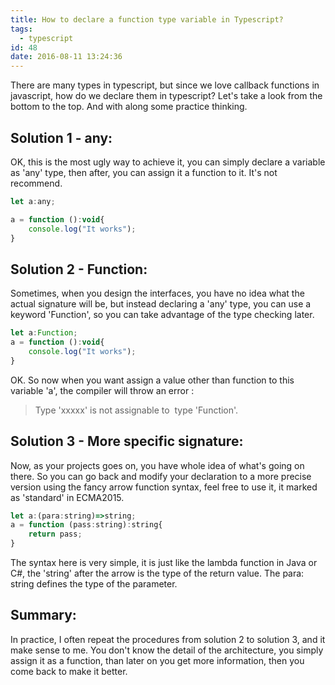 ```yaml
---
title: How to declare a function type variable in Typescript?
tags:
  - typescript
id: 48
date: 2016-08-11 13:24:36
---
```


There are many types in typescript, but since we love callback functions in javascript, how do we declare them in typescript? Let's take a look from the bottom to the top. And with along some practice thinking.

<!--more-->

## Solution 1 - any:

OK, this is the most ugly way to achieve it, you can simply declare a variable as 'any' type, then after, you can assign it a function to it. It's not recommend.

```javascript
let a:any;

a = function ():void{
    console.log("It works");
}
```

## Solution 2 - Function:

Sometimes, when you design the interfaces, you have no idea what the actual signature will be, but instead declaring a 'any' type, you can use a keyword 'Function', so you can take advantage of the type checking later.

```javascript
let a:Function;
a = function ():void{
    console.log("It works");
}
```

OK. So now when you want assign a value other than function to this variable 'a', the compiler will throw an error :
> Type 'xxxxx' is not assignable to  type 'Function'.

## Solution 3 - More specific signature:

Now, as your projects goes on, you have whole idea of what's going on there. So you can go back and modify your declaration to a more precise version using the fancy arrow function syntax, feel free to use it, it marked as 'standard' in ECMA2015.

```javascript
let a:(para:string)=>string;
a = function (pass:string):string{
    return pass;
}
```
The syntax here is very simple, it is just like the lambda function in Java or C#, the 'string' after the arrow is the type of the return value. The para: string defines the type of the parameter.

## Summary:

In practice, I often repeat the procedures from solution 2 to solution 3, and it make sense to me. You don't know the detail of the architecture, you simply assign it as a function, than later on you get more information, then you come back to make it better.
